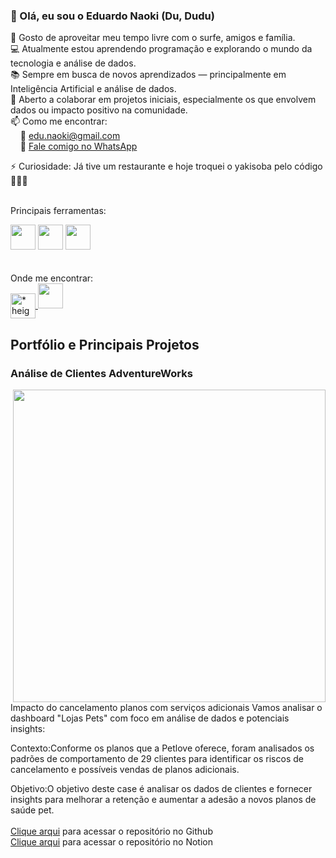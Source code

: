 ### 👋 Olá, eu sou o Eduardo Naoki (Du, Dudu)

🌊 Gosto de aproveitar meu tempo livre com o surfe, amigos e família.  
💻 Atualmente estou aprendendo programação e explorando o mundo da tecnologia e análise de dados.  
📚 Sempre em busca de novos aprendizados — principalmente em Inteligência Artificial e análise de dados.  
🤝 Aberto a colaborar em projetos iniciais, especialmente os que envolvem dados ou impacto positivo na comunidade.  
📫 Como me encontrar:  
&nbsp;&nbsp;&nbsp;&nbsp;📧 edu.naoki@gmail.com  
&nbsp;&nbsp;&nbsp;&nbsp;📱 <a href="https://wa.me/5548991249313" target="_blank">Fale comigo no WhatsApp</a>

⚡ Curiosidade: Já tive um restaurante e hoje troquei o yakisoba pelo código 🍜👨‍💻
<br><br>

Principais ferramentas:
<div>
  <img height="40" width="40" src="https://github.com/BruceFonseca2/Portfolio/blob/main/linguagens/python.png?raw=true">
  <img height="40" width="40" src="https://github.com/BruceFonseca2/Portfolio/blob/main/linguagens/sql.png?raw=true">
  <img height="40" width="40" src="https://github.com/BruceFonseca2/Portfolio/blob/main/linguagens/power%20bi.png?raw=true">
</div>
<br><br>
Onde me encontrar:
<div>
  <a href="https://www.eduardonaokiwatanabe.com/" target="_blank">
    <img align="center" alt="* height="40" width="40"
    src="https://github.com/BruceFonseca/Portfolio/blob/main/social%20icons/web-link.png?raw=true">
  </a>
  <a href="www.linkedin.com/in/eduardo-watanabe-b7b0b61a2">
    <img height="40" width="40" 
    src="https://github.com/BruceFonseca2/Portfolio/blob/main/social%20icons/linkedin.png?raw=true">
  </a>
  
</div>

## Portfólio e Principais Projetos
### Análise de Clientes AdventureWorks
<img align="right" width="500" src="https://github.com/dunaoki/Imagens/blob/main/Captura%20de%20Tela%202025-05-03%20%C3%A0s%2023.18.55.png?raw=true">

Impacto do cancelamento planos com serviços adicionais
Vamos analisar o dashboard "Lojas Pets" com foco em análise de dados e potenciais insights:

Contexto:Conforme os planos que a Petlove oferece, foram analisados os padrões de comportamento de 29 clientes para identificar os riscos de cancelamento e possíveis vendas de planos adicionais.

Objetivo:O objetivo deste case é analisar os dados de clientes e fornecer insights para melhorar a retenção e aumentar a adesão a novos planos de saúde pet.
<br>
<br>
<a href= "https://github.com/dunaoki/Projeto-Power-BI-Pets"> Clique arqui</a>
para acessar o repositório no Github<br>
<a href= "https://bolder-ice-30c.notion.site/Desenvolvendo-dashboard-em-Power-BI-1d54a17cfd55800cadd6c33a0fc104ed"> Clique arqui</a>
para acessar o repositório no Notion<br>

<!-- Você pode adicionar badges ou estatísticas do GitHub abaixo, se quiser -->

<!--
![Estatísticas do GitHub](https://github-readme-stats.vercel.app/api?username=dunaoki&show_icons=true&theme=radical)
-->

<!---
dunaoki/dunaoki is a ✨ special ✨ repository because its `README.md` (this file) appears on your GitHub profile.
You can click the Preview link to take a look at your changes.
--->
